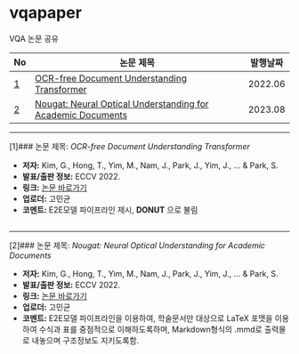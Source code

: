 # vqapaper
VQA 논문 공유

|No| 논문 제목                                                | 발행날짜   | 
|---| -------------------------------------------------------- | :-------: | 
|[1](#a1)| [OCR-free Document Understanding Transformer](https://arxiv.org/abs/2111.15664)     |     2022.06     | 
|[2](#a2)| [ Nougat: Neural Optical Understanding for Academic Documents](https://arxiv.org/abs/2308.13418)     |     2023.08     |

---
[1]### 논문 제목: *OCR-free Document Understanding Transformer*
- **저자:** Kim, G., Hong, T., Yim, M., Nam, J., Park, J., Yim, J., ... & Park, S.  
- **발표/출판 정보:** ECCV 2022.
- **링크:** [논문 바로가기](https://arxiv.org/abs/2111.15664) 
- **업로더:** 고민균
- **코멘트:** E2E모델 파이프라인 제시, **DONUT** 으로 불림
  
<a id="a1"></a>
---

---
[2]### 논문 제목: *Nougat: Neural Optical Understanding for Academic Documents*
- **저자:** Kim, G., Hong, T., Yim, M., Nam, J., Park, J., Yim, J., ... & Park, S.  
- **발표/출판 정보:** ECCV 2022.
- **링크:** [논문 바로가기](https://arxiv.org/abs/2308.13418)
- **업로더:** 고민균
- **코멘트:** E2E모델 파이프라인을 이용하여, 학술문서만 대상으로 LaTeX 포맷을 이용하여 수식과 표를 중점적으로 이해하도록하며, Markdown형식의 .mmd로 출력물로 내놓으며 구조정보도 지키도록함.
  
<a id="a2"></a>
---

